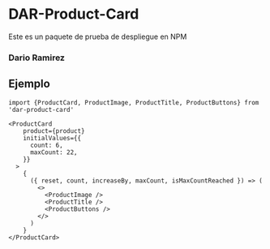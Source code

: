 # DAR-Product-Card

Este es un paquete de prueba de despliegue en NPM

### Dario Ramirez

## Ejemplo
```
import {ProductCard, ProductImage, ProductTitle, ProductButtons} from 'dar-product-card'
```

```
<ProductCard 
    product={product}
    initialValues={{
      count: 6,
      maxCount: 22,
    }}
  >
    {
      ({ reset, count, increaseBy, maxCount, isMaxCountReached }) => (
        <>
          <ProductImage />
          <ProductTitle />
          <ProductButtons />
        </>
      )
    }
</ProductCard>
```